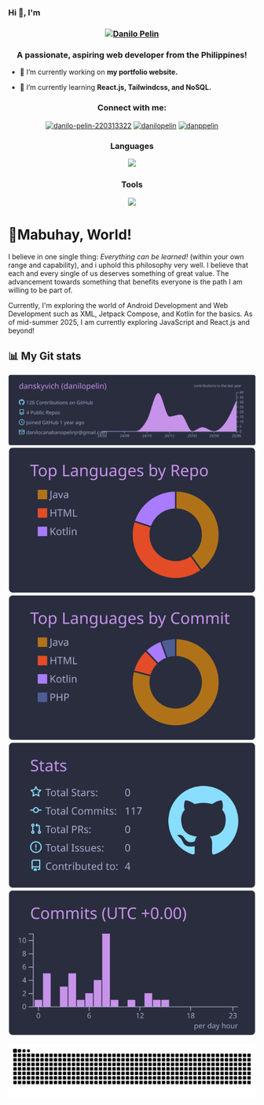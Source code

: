 ### Hi 👋, I'm 

<h3 align="center"><a href="https://hud0shnik.github.io/">
   <img alt="Danilo Pelin" src="https://readme-typing-svg.herokuapp.com/?lines=Danilo+Pelin;Web+Developer&font=Fira%20Code&width=440&height=45&color=68C3D4&vCenter=true&size=21"></a>
</h3>
<h3 align="center">A passionate, aspiring web developer from the Philippines!</h3>

- 🔭 I’m currently working on **my portfolio website.**

- 🌱 I’m currently learning **React.js, Tailwindcss, and NoSQL.**

<h3 align="center">Connect with me:</h3>
<p align="center">
<a href="https://linkedin.com/in/danilo-pelin-220313322" target="blank"><img align="center" src="https://raw.githubusercontent.com/rahuldkjain/github-profile-readme-generator/master/src/images/icons/Social/linked-in-alt.svg" alt="danilo-pelin-220313322" height="30" width="40" /></a>
<a href="https://fb.com/danilopelin" target="blank"><img align="center" src="https://raw.githubusercontent.com/rahuldkjain/github-profile-readme-generator/master/src/images/icons/Social/facebook.svg" alt="danilopelin" height="30" width="40" /></a>
<a href="https://instagram.com/danppelin" target="blank"><img align="center" src="https://raw.githubusercontent.com/rahuldkjain/github-profile-readme-generator/master/src/images/icons/Social/instagram.svg" alt="danppelin" height="30" width="40" /></a>
</p>

<h3 align="center">Languages</h3>
<p align="center">
  <a href="https://skillicons.dev">
    <img src="https://skillicons.dev/icons?i=html,css,java,js,kotlin,cs,cpp,php" />
  </a>
</p>
<h3 align="center">Tools</h3>
<p align="center">
  <a href="https://skillicons.dev">
    <img src="https://skillicons.dev/icons?i=androidstudio,vscode,visualstudio,eclipse,figma,gcp,firebase,atom,unity" />
  </a>
</p>

# 👋Mabuhay, World!

I believe in one single thing: *Everything can be learned!* (within your own range and capability), and i uphold this philosophy very well. I believe that each and every single of us deserves something of great value. The advancement towards something that benefits everyone is the path I am willing to be part of. 

Currently, I'm exploring the world of Android Development and Web Development such as XML, Jetpack Compose, and Kotlin for the basics. As of mid-summer 2025, I am currently exploring JavaScript and React.js and beyond!

## 📊 My Git stats

[![](https://raw.githubusercontent.com/danskyvich/danskyvich/main/profile-summary-card-output/material_palenight/0-profile-details.svg)](https://github.com/vn7n24fzkq/github-profile-summary-cards)
[![](https://raw.githubusercontent.com/danskyvich/danskyvich/main/profile-summary-card-output/material_palenight/1-repos-per-language.svg)](https://github.com/vn7n24fzkq/github-profile-summary-cards) [![](https://raw.githubusercontent.com/danskyvich/danskyvich/main/profile-summary-card-output/material_palenight/2-most-commit-language.svg)](https://github.com/vn7n24fzkq/github-profile-summary-cards)
[![](https://raw.githubusercontent.com/danskyvich/danskyvich/main/profile-summary-card-output/material_palenight/3-stats.svg)](https://github.com/vn7n24fzkq/github-profile-summary-cards) [![](https://raw.githubusercontent.com/danskyvich/danskyvich/main/profile-summary-card-output/material_palenight/4-productive-time.svg)](https://github.com/vn7n24fzkq/github-profile-summary-cards)

<picture>
  <source media="(prefers-color-scheme: dark)" srcset="https://raw.githubusercontent.com/danskyvich/danskyvich/output/github-contribution-grid-snake-dark.svg">
  <source media="(prefers-color-scheme: light)" srcset="https://raw.githubusercontent.com/danskyvich/danskyvich/output/github-contribution-grid-snake.svg">
  <img alt="github contribution grid snake animation" src="https://raw.githubusercontent.com/danskyvich/danskyvich/output/github-contribution-grid-snake.svg">
</picture>


